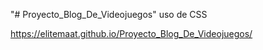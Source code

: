 "# Proyecto_Blog_De_Videojuegos" uso de CSS

https://elitemaat.github.io/Proyecto_Blog_De_Videojuegos/
